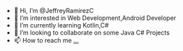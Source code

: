 - 👋 Hi, I’m @JeffreyRamirezC
- 👀 I’m interested in Web Development,Android Developer
- 🌱 I’m currently learning Kotlin,C#
- 💞️ I’m looking to collaborate on some Java C# Projects
- 📫 How to reach me [...](https://www.linkedin.com/in/jeffrey-ramirez-chumbes-b791743a/)

<!---
JeffreyRamirezC/JeffreyRamirezC is a ✨ special ✨ repository because its `README.md` (this file) appears on your GitHub profile.
You can click the Preview link to take a look at your changes.
--->
